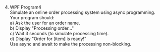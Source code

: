 4. WPF Program4 </br>
Simulate an online order processing system using async programming. Your program should:</br>
a) Ask the user for an order name.</br>
b) Display "Processing order..."</br>
c) Wait 3 seconds (to simulate processing time).</br>
d) Display "Order for [item] is ready!"</br>
Use async and await to make the processing non-blocking.</br>
